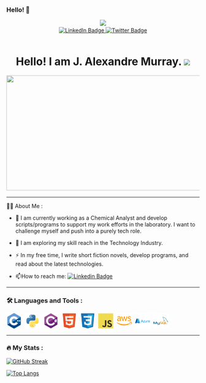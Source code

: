 ### Hello! 👋

<div id="header" align="center">
  <img src="https://media.giphy.com/media/UDclWKlmfmq7twI3iJ/giphy.gif" width="100"/>
</div>

<div id="badges" align="center">
  <a href="https://linkedin.com/in/j-alexandre-murray-bsc-a06635133">
    <img src="https://img.shields.io/badge/LinkedIn-blue?style=for-the-badge&logo=linkedin&logoColor=white" alt="LinkedIn Badge"/>
  </a>
  <a href="https://twitter.com/projectzilart">
    <img src="https://img.shields.io/badge/Twitter-blue?style=for-the-badge&logo=twitter&logoColor=white" alt="Twitter Badge"/>
  </a>
</div>

<div id="badges" align="center">
   <img src="https://komarev.com/ghpvc/?username=J-AlexandreMurray&style=flat-square&color=blue" alt=""/>
</div>

<h1 id="header" align="center">
  Hello! I am J. Alexandre Murray.
  <img src="https://media.giphy.com/media/hvRJCLFzcasrR4ia7z/giphy.gif" width="30px"/>
</h1>

<div align="center">
  <img src="https://media.giphy.com/media/dWesBcTLavkZuG35MI/giphy.gif" width="600" height="300"/>
</div>

---

:man_technologist: About Me : 
- :telescope: I am currently working as a Chemical Analyst and develop scripts/programs to support my work efforts in the laboratory. I want to challenge myself and push into a purely tech role. 

- :seedling: I am exploring my skill reach in the Technology Industry.

- :zap: In my free time, I write short fiction novels, develop programs, and read about the latest technologies.

- :mailbox:How to reach me: [![Linkedin Badge](https://img.shields.io/badge/-JAlexandreMurray-blue?style=flat&logo=Linkedin&logoColor=white)](https://linkedin.com/in/j-alexandre-murray-bsc-a06635133)

---

### :hammer_and_wrench: Languages and Tools :
<div>
  <img src="https://github.com/devicons/devicon/blob/master/icons/cplusplus/cplusplus-original.svg" title="Cplusplus" alt="Cplusplus" width="40" height="40"/>&nbsp;
  <img src="https://github.com/devicons/devicon/blob/master/icons/python/python-original.svg" title="Python" alt="Python" width="40" height="40"/>&nbsp;
  <img src="https://github.com/devicons/devicon/blob/master/icons/csharp/csharp-original.svg" title="Csharp" alt="Csharp" width="40" height="40"/>&nbsp;
  <img src="https://github.com/devicons/devicon/blob/master/icons/html5/html5-original.svg" title="HTML5" alt="HTML" width="40" height="40"/>&nbsp;
  <img src="https://github.com/devicons/devicon/blob/master/icons/css3/css3-original.svg" title="CSS3" alt="CSS" width="40" height="40"/>&nbsp;
  <img src="https://github.com/devicons/devicon/blob/master/icons/javascript/javascript-original.svg" title="Javascript" alt="Javascript" width="40" height="40"/>&nbsp;
  <img src="https://github.com/devicons/devicon/blob/master/icons/amazonwebservices/amazonwebservices-plain-wordmark.svg" title="AWS" alt="AWS" width="40" height="40"/>&nbsp;
  <img src="https://github.com/devicons/devicon/blob/master/icons/azure/azure-original-wordmark.svg" title="Azure" alt="Azure" width="40" height="40"/>&nbsp;
  <img src="https://github.com/devicons/devicon/blob/master/icons/mysql/mysql-original-wordmark.svg" title="MySQL"  alt="MySQL" width="40" height="40"/>&nbsp;
</div>

---

### :fire: My Stats :

[![GitHub Streak](http://github-readme-streak-stats.herokuapp.com?user=J-AlexandreMurray&theme=dark&border_radius=4.8)](https://git.io/streak-stats)

[![Top Langs](https://github-readme-stats.vercel.app/api/top-langs/?username=J-AlexandreMurray&layout=compact&theme=vision-friendly-dark)](https://github.com/anuraghazra/github-readme-stats)





